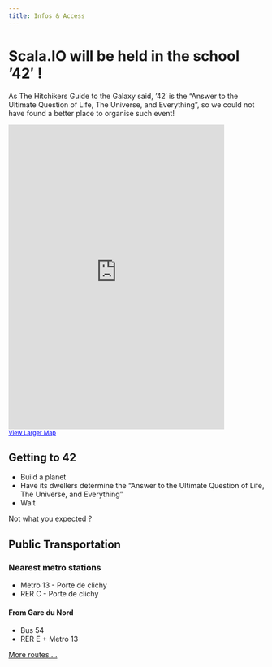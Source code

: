 ```yaml
---
title: Infos & Access
---
```


Scala.IO will be held in the school ’42′ !
==========================================

As The Hitchikers Guide to the Galaxy said, ’42′ is the “Answer to the Ultimate Question of Life, The Universe, and Everything”, so we could not have found a better place to organise such event!
<div class="row">
<div class="span5">
<iframe width="425" height="600" frameborder="0" scrolling="no" marginheight="0" marginwidth="0" src="https://maps.google.com/maps?f=q&amp;source=s_q&amp;hl=en&amp;geocode=&amp;q=96+Boulevard+Bessi%C3%A8res%E2%80%8E+75017+Paris,+France&amp;aq=&amp;sll=37.0625,-95.677068&amp;sspn=39.644047,81.123047&amp;ie=UTF8&amp;hq=&amp;hnear=96+Boulevard+Bessi%C3%A8res,+75017+Paris,+%C3%8Ele-de-France,+France&amp;ll=48.896247,2.318527&amp;spn=0.01611,0.039611&amp;t=m&amp;z=14&amp;output=embed"></iframe><br /><small><a href="https://maps.google.com/maps?f=q&amp;source=embed&amp;hl=en&amp;geocode=&amp;q=96+Boulevard+Bessi%C3%A8res%E2%80%8E+75017+Paris,+France&amp;aq=&amp;sll=37.0625,-95.677068&amp;sspn=39.644047,81.123047&amp;ie=UTF8&amp;hq=&amp;hnear=96+Boulevard+Bessi%C3%A8res,+75017+Paris,+%C3%8Ele-de-France,+France&amp;ll=48.896247,2.318527&amp;spn=0.01611,0.039611&amp;t=m&amp;z=14" style="color:#0000FF;text-align:left">View Larger Map</a></small>
</div>
<div class="span5">
 <h2>Getting to 42</h2>
 <ul>
 <li> Build a planet
 <li> Have its dwellers determine the “Answer to the Ultimate Question of Life, The Universe, and Everything”
 <li> Wait 
 </ul> 
 <p>Not what you expected ?</p>
 <h2>Public Transportation</h2>
 <h3>Nearest metro stations</h3>
 <ul>
 <li> <span class="m13">Metro 13</span> - Porte de clichy
 <li> <span class="RERC">RER C</span> - Porte de clichy
 </ul>
 <h4>From Gare du Nord</h4> 
 <ul>
 <li> <span class="bus54">Bus 54</span>
 <li> <span class="RERE">RER E</span> + <span class="m13">Metro 13</span>
 </ul>
 <a href="http://www.ratp.fr/itineraires/en/ratp/recherche-avancee">More routes ...</a>
</div>
</div>
